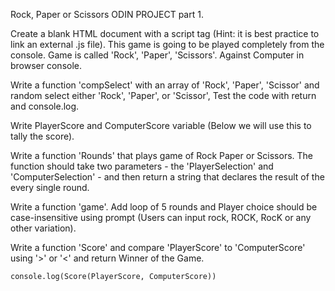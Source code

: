 Rock, Paper or Scissors ODIN PROJECT part 1.

Create a blank HTML document with a script tag (Hint: it is best practice to link an external .js file). This game is going to be played completely from the console.
Game is called 'Rock', 'Paper', 'Scissors'. Against Computer in browser console.

Write a function 'compSelect' with an array of 'Rock', 'Paper', 'Scissor' and random select either 'Rock', 'Paper', or 'Scissor', Test the code with return and console.log.

Write PlayerScore and ComputerScore variable (Below we will use this to tally the score).

Write a function 'Rounds' that plays game of Rock Paper or Scissors. The function should take two parameters - the 'PlayerSelection' and 'ComputerSelection' - and then return a string that declares the result of the every single round.

Write a function 'game'. Add loop of 5 rounds and Player choice should be case-insensitive using prompt (Users can input rock, ROCK, RocK or any other variation).

Write a function 'Score' and compare 'PlayerScore' to 'ComputerScore' using '>' or '<' and return Winner of the Game.

    console.log(Score(PlayerScore, ComputerScore))



